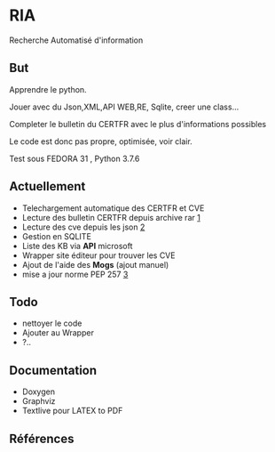 # RIA
Recherche Automatisé d'information
## But
Apprendre le python.

Jouer avec du Json,XML,API WEB,RE, Sqlite, creer une class...

Completer le bulletin du CERTFR avec le plus d'informations possibles

Le code est donc pas propre, optimisée, voir clair.

Test sous FEDORA 31 , Python 3.7.6

## Actuellement
- Telechargement automatique des CERTFR et CVE
- Lecture des bulletin CERTFR depuis archive rar [1]
- Lecture des cve depuis les json [2]
- Gestion en SQLITE
- Liste des KB via **API** microsoft
- Wrapper site éditeur pour trouver les CVE
- Ajout de l'aide des **Mogs** (ajout manuel)
- mise a jour norme PEP 257 [3]

## Todo
- nettoyer le code
- Ajouter au Wrapper
- ?..

## Documentation
- Doxygen
- Graphviz
- Textlive pour LATEX to PDF

## Références
[1]: https://www.cert.ssi.gouv.fr/
[2]: https://nvd.nist.gov/vuln/data-feeds#JSON_FEED
[3]: https://www.python.org/dev/peps/pep-0257/
